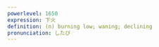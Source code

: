 ```yaml
---
powerlevel: 1650
expression: 下火
definition: (n) burning low; waning; declining
pronunciation: したび
---
```

